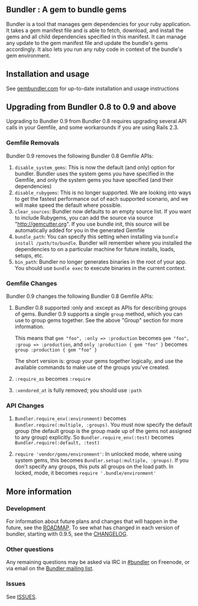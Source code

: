 ## Bundler : A gem to bundle gems

Bundler is a tool that manages gem dependencies for your ruby application. It
takes a gem manifest file and is able to fetch, download, and install the gems
and all child dependencies specified in this manifest. It can manage any update
to the gem manifest file and update the bundle's gems accordingly. It also lets
you run any ruby code in context of the bundle's gem environment.

## Installation and usage

See [gembundler.com](http://gembundler.com) for up-to-date installation and usage instructions

## Upgrading from Bundler 0.8 to 0.9 and above

Upgrading to Bundler 0.9 from Bundler 0.8 requires upgrading several
API calls in your Gemfile, and some workarounds if you are using Rails 2.3.

### Gemfile Removals

Bundler 0.9 removes the following Bundler 0.8 Gemfile APIs:

1. `disable_system_gems`: This is now the default (and only) option
   for bundler. Bundler uses the system gems you have specified
   in the Gemfile, and only the system gems you have specified
   (and their dependencies)
2. `disable_rubygems`: This is no longer supported. We are looking
   into ways to get the fastest performance out of each supported
   scenario, and we will make speed the default where possible.
3. `clear_sources`: Bundler now defaults to an empty source
   list. If you want to include Rubygems, you can add the source
   via source "http://gemcutter.org". If you use bundle init, this
   source will be automatically added for you in the generated
   Gemfile
4. `bundle_path`: You can specify this setting when installing
   via `bundle install /path/to/bundle`. Bundler will remember
   where you installed the dependencies to on a particular
   machine for future installs, loads, setups, etc.
5. `bin_path`: Bundler no longer generates binaries in the root
   of your app. You should use `bundle exec` to execute binaries
   in the current context.

### Gemfile Changes

Bundler 0.9 changes the following Bundler 0.8 Gemfile APIs:

1. Bundler 0.8 supported :only and :except as APIs for describing
   groups of gems. Bundler 0.9 supports a single `group` method,
   which you can use to group gems together. See the above "Group"
   section for more information.

   This means that `gem "foo", :only => :production` becomes
   `gem "foo", :group => :production`, and
   `only :production { gem "foo" }` becomes
   `group :production { gem "foo" }`

   The short version is: group your gems together logically, and
   use the available commands to make use of the groups you've
   created.

2. `:require_as` becomes `:require`

3. `:vendored_at` is fully removed; you should use `:path`

### API Changes

1. `Bundler.require_env(:environment)` becomes
   `Bundler.require(:multiple, :groups)`. You must
   now specify the default group (the default group is the
   group made up of the gems not assigned to any group)
   explicitly. So `Bundler.require_env(:test)` becomes
   `Bundler.require(:default, :test)`

2. `require 'vendor/gems/environment'`: In unlocked
   mode, where using system gems, this becomes
   `Bundler.setup(:multiple, :groups)`. If you don't
   specify any groups, this puts all groups on the load
   path. In locked, mode, it becomes `require '.bundle/environment'`

## More information

### Development

For information about future plans and changes that will happen in the future, see the [ROADMAP](http://github.com/carlhuda/bundler/blob/master/ROADMAP.md). To see what has changed in each version of bundler, starting with 0.9.5, see the [CHANGELOG](http://github.com/carlhuda/bundler/blob/master/CHANGELOG.md).

### Other questions

Any remaining questions may be asked via IRC in [#bundler](irc://irc.freenode.net/bundler) on Freenode, or via email on the [Bundler mailing list](http://groups.google.com/group/ruby-bundler).

### Issues

See [ISSUES](http://github.com/carlhuda/bundler/blob/master/ISSUES.md).